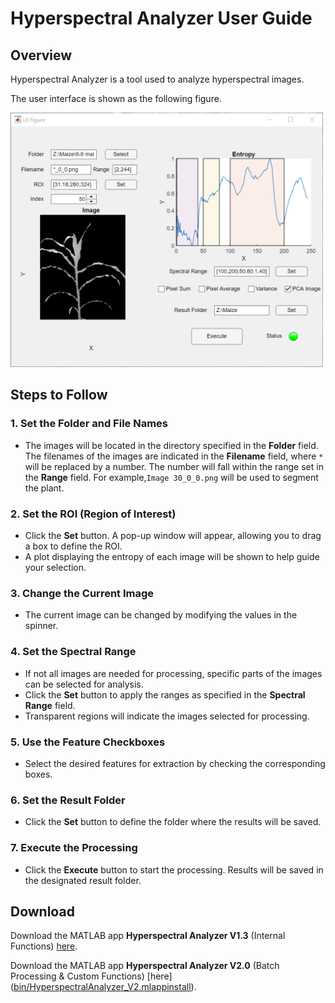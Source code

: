 # Hyperspectral Analyzer User Guide

## Overview
Hyperspectral Analyzer is a tool used to analyze hyperspectral images.

The user interface is shown as the following figure.

<img src="images/hyper_maize.png" width="500" >

## Steps to Follow

### 1. Set the Folder and File Names
- The images will be located in the directory specified in the **Folder** field. The filenames of the images are indicated in the **Filename** field, where `*` will be replaced by a number. The number will fall within the range set in the **Range** field. For example,`Image 30_0_0.png` will be used to segment the plant.

### 2. Set the ROI (Region of Interest)
- Click the **Set** button. A pop-up window will appear, allowing you to drag a box to define the ROI.
- A plot displaying the entropy of each image will be shown to help guide your selection.

### 3. Change the Current Image
- The current image can be changed by modifying the values in the spinner.

### 4. Set the Spectral Range
- If not all images are needed for processing, specific parts of the images can be selected for analysis. 
- Click the **Set** button to apply the ranges as specified in the **Spectral Range** field.
- Transparent regions will indicate the images selected for processing.

### 5. Use the Feature Checkboxes
- Select the desired features for extraction by checking the corresponding boxes.

### 6. Set the Result Folder
- Click the **Set** button to define the folder where the results will be saved.

### 7. Execute the Processing
- Click the **Execute** button to start the processing. Results will be saved in the designated result folder.

## Download
Download the MATLAB app **Hyperspectral Analyzer V1.3** (Internal Functions) [here]([https://github.com/hfstudio/Hyperspectral-Analyzer/blob/main/bin/HyperspectralAnalyzer_V1.mlappinstall](https://raw.githubusercontent.com/hfstudio/Hyperspectral-Analyzer/refs/heads/main/bin/HyperspectralAnalyzer_v1.3_internal_functions.mlappinstall)).

Download the MATLAB app **Hyperspectral Analyzer V2.0** (Batch Processing & Custom Functions) [here]([bin/HyperspectralAnalyzer_V2.mlappinstall](https://raw.githubusercontent.com/hfstudio/Hyperspectral-Analyzer/refs/heads/main/bin/HyperspectralAnalyzer_v2.0_custom_functions.mlappinstall
)).


